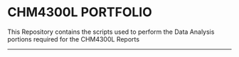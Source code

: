 # CHM4300L PORTFOLIO 
This Repository contains the scripts used to perform the Data Analysis portions required for the CHM4300L Reports

--------------------------------------------------------------------------------

